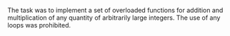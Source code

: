 The task was to implement a set of overloaded functions for addition and multiplication of any quantity of arbitrarily large integers.
The use of any loops was prohibited.
